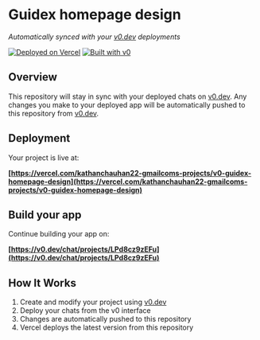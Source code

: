 # Guidex homepage design

*Automatically synced with your [v0.dev](https://v0.dev) deployments*

[![Deployed on Vercel](https://img.shields.io/badge/Deployed%20on-Vercel-black?style=for-the-badge&logo=vercel)](https://vercel.com/kathanchauhan22-gmailcoms-projects/v0-guidex-homepage-design)
[![Built with v0](https://img.shields.io/badge/Built%20with-v0.dev-black?style=for-the-badge)](https://v0.dev/chat/projects/LPd8cz9zEFu)

## Overview

This repository will stay in sync with your deployed chats on [v0.dev](https://v0.dev).
Any changes you make to your deployed app will be automatically pushed to this repository from [v0.dev](https://v0.dev).

## Deployment

Your project is live at:

**[https://vercel.com/kathanchauhan22-gmailcoms-projects/v0-guidex-homepage-design](https://vercel.com/kathanchauhan22-gmailcoms-projects/v0-guidex-homepage-design)**

## Build your app

Continue building your app on:

**[https://v0.dev/chat/projects/LPd8cz9zEFu](https://v0.dev/chat/projects/LPd8cz9zEFu)**

## How It Works

1. Create and modify your project using [v0.dev](https://v0.dev)
2. Deploy your chats from the v0 interface
3. Changes are automatically pushed to this repository
4. Vercel deploys the latest version from this repository